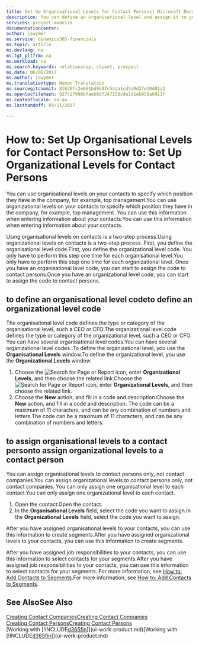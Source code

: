 ```yaml
---
title: Set Up Organisational Levels for Contact Persons| Microsoft Docs
description: You can define an organisational level and assign it to your contact to indicate the position they have in their company, for example, top management.
services: project-madeira
documentationcenter: 
author: jswymer
ms.service: dynamics365-financials
ms.topic: article
ms.devlang: na
ms.tgt_pltfrm: na
ms.workload: na
ms.search.keywords: relationship, client, prospect
ms.date: 06/06/2017
ms.author: jswymer
ms.translationtype: Human Translation
ms.sourcegitcommit: 81636fc2e661bd9b07c54da1cd5d0d27e30d01a2
ms.openlocfilehash: 927c27998bfaeb8d7247158cde1d1eb958a6911f
ms.contentlocale: en-au
ms.lasthandoff: 09/11/2017

---
```

# <a name="how-to-set-up-organizational-levels-for-contact-persons"></a><span data-ttu-id="6c259-103">How to: Set Up Organisational Levels for Contact Persons</span><span class="sxs-lookup"><span data-stu-id="6c259-103">How to: Set Up Organizational Levels for Contact Persons</span></span>
<span data-ttu-id="6c259-104">You can use organisational levels on your contacts to specify which position they have in the company, for example, top management.</span><span class="sxs-lookup"><span data-stu-id="6c259-104">You can use organizational levels on your contacts to specify which position they have in the company, for example, top management.</span></span> <span data-ttu-id="6c259-105">You can use this information when entering information about your contacts.</span><span class="sxs-lookup"><span data-stu-id="6c259-105">You can use this information when entering information about your contacts.</span></span>

<span data-ttu-id="6c259-106">Using organisational levels on contacts is a two-step process.</span><span class="sxs-lookup"><span data-stu-id="6c259-106">Using organizational levels on contacts is a two-step process.</span></span> <span data-ttu-id="6c259-107">First, you define the organisational level code.</span><span class="sxs-lookup"><span data-stu-id="6c259-107">First, you define the organizational level code.</span></span> <span data-ttu-id="6c259-108">You only have to perform this step one time for each organisational level.</span><span class="sxs-lookup"><span data-stu-id="6c259-108">You only have to perform this step one time for each organizational level.</span></span> <span data-ttu-id="6c259-109">Once you have an organisational level code, you can start to assign the code to contact persons.</span><span class="sxs-lookup"><span data-stu-id="6c259-109">Once you have an organizational level code, you can start to assign the code to contact persons.</span></span>

## <a name="to-define-an-organizational-level-code"></a><span data-ttu-id="6c259-110">to define an organisational level code</span><span class="sxs-lookup"><span data-stu-id="6c259-110">to define an organizational level code</span></span>
<span data-ttu-id="6c259-111">The organisational level code defines the type or category of the organisational level, such a CEO  or CFO.</span><span class="sxs-lookup"><span data-stu-id="6c259-111">The organizational level code defines the type or category of the organizational level, such a CEO  or CFO.</span></span> <span data-ttu-id="6c259-112">You can have several organisational level codes.</span><span class="sxs-lookup"><span data-stu-id="6c259-112">You can have several organizational level codes.</span></span> <span data-ttu-id="6c259-113">To define the organisational level, you use the **Organisational Levels** window.</span><span class="sxs-lookup"><span data-stu-id="6c259-113">To define the organizational level, you use the **Organizational Levels** window.</span></span>

1. <span data-ttu-id="6c259-114">Choose the ![Search for Page or Report](media/ui-search/search_small.png "Search for Page or Report icon") icon, enter **Organizational Levels**, and then choose the related link.</span><span class="sxs-lookup"><span data-stu-id="6c259-114">Choose the ![Search for Page or Report](media/ui-search/search_small.png "Search for Page or Report icon") icon, enter **Organizational Levels**, and then choose the related link.</span></span>
2. <span data-ttu-id="6c259-115">Choose the **New** action, and fill in a code and description.</span><span class="sxs-lookup"><span data-stu-id="6c259-115">Choose the **New** action, and fill in a code and description.</span></span> <span data-ttu-id="6c259-116">The code can be a maximum of 11 characters, and can be any combination of numbers and letters.</span><span class="sxs-lookup"><span data-stu-id="6c259-116">The code can be a maximum of 11 characters, and can be any combination of numbers and letters.</span></span>

## <a name="to-assign-organizational-levels-to-a-contact-person"></a><span data-ttu-id="6c259-117">to assign organisational levels to a contact person</span><span class="sxs-lookup"><span data-stu-id="6c259-117">to assign organizational levels to a contact person</span></span>
<span data-ttu-id="6c259-118">You can assign organisational levels to contact persons only, not contact companies.</span><span class="sxs-lookup"><span data-stu-id="6c259-118">You can assign organizational levels to contact persons only, not contact companies.</span></span> <span data-ttu-id="6c259-119">You can only assign one organisational level to each contact.</span><span class="sxs-lookup"><span data-stu-id="6c259-119">You can only assign one organizational level to each contact.</span></span>

1. <span data-ttu-id="6c259-120">Open the contact.</span><span class="sxs-lookup"><span data-stu-id="6c259-120">Open the contact.</span></span>
2. <span data-ttu-id="6c259-121">In the **Organisational Levels** field, select the code you want to assign.</span><span class="sxs-lookup"><span data-stu-id="6c259-121">In the **Organizational Levels** field, select the code you want to assign.</span></span>

<span data-ttu-id="6c259-122">After you have assigned organisational levels to your contacts, you can use this information to create segments.</span><span class="sxs-lookup"><span data-stu-id="6c259-122">After you have assigned organizational levels to your contacts, you can use this information to create segments.</span></span>

<span data-ttu-id="6c259-123">After you have assigned job responsibilities to your contacts, you can use this information to select contacts for your segments.</span><span class="sxs-lookup"><span data-stu-id="6c259-123">After you have assigned job responsibilities to your contacts, you can use this information to select contacts for your segments.</span></span> <span data-ttu-id="6c259-124">For more information, see [How to: Add Contacts to Segments](marketing-add-contact-segment.md).</span><span class="sxs-lookup"><span data-stu-id="6c259-124">For more information, see [How to: Add Contacts to Segments](marketing-add-contact-segment.md).</span></span>

## <a name="see-also"></a><span data-ttu-id="6c259-125">See Also</span><span class="sxs-lookup"><span data-stu-id="6c259-125">See Also</span></span>
[<span data-ttu-id="6c259-126">Creating Contact Companies</span><span class="sxs-lookup"><span data-stu-id="6c259-126">Creating Contact Companies</span></span>](marketing-create-contact-companies.md)  
[<span data-ttu-id="6c259-127">Creating Contact Persons</span><span class="sxs-lookup"><span data-stu-id="6c259-127">Creating Contact Persons</span></span>](marketing-create-contact-persons.md)  
<span data-ttu-id="6c259-128">[Working with [!INCLUDE[d365fin](includes/d365fin_md.md)]](ui-work-product.md)</span><span class="sxs-lookup"><span data-stu-id="6c259-128">[Working with [!INCLUDE[d365fin](includes/d365fin_md.md)]](ui-work-product.md)</span></span>  

